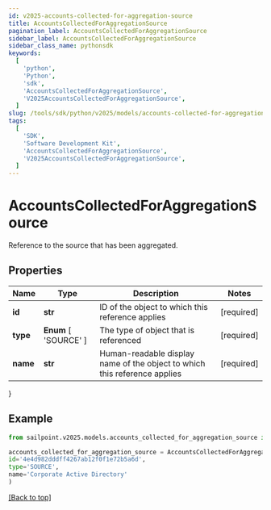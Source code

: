 ```yaml
---
id: v2025-accounts-collected-for-aggregation-source
title: AccountsCollectedForAggregationSource
pagination_label: AccountsCollectedForAggregationSource
sidebar_label: AccountsCollectedForAggregationSource
sidebar_class_name: pythonsdk
keywords:
  [
    'python',
    'Python',
    'sdk',
    'AccountsCollectedForAggregationSource',
    'V2025AccountsCollectedForAggregationSource',
  ]
slug: /tools/sdk/python/v2025/models/accounts-collected-for-aggregation-source
tags:
  [
    'SDK',
    'Software Development Kit',
    'AccountsCollectedForAggregationSource',
    'V2025AccountsCollectedForAggregationSource',
  ]
---
```


# AccountsCollectedForAggregationSource

Reference to the source that has been aggregated.

## Properties

| Name | Type | Description | Notes |
| --- | --- | --- | --- |
| **id** | **str** | ID of the object to which this reference applies | [required] |
| **type** | **Enum** [ 'SOURCE' ] | The type of object that is referenced | [required] |
| **name** | **str** | Human-readable display name of the object to which this reference applies | [required] |

}

## Example

```python
from sailpoint.v2025.models.accounts_collected_for_aggregation_source import AccountsCollectedForAggregationSource

accounts_collected_for_aggregation_source = AccountsCollectedForAggregationSource(
id='4e4d982dddff4267ab12f0f1e72b5a6d',
type='SOURCE',
name='Corporate Active Directory'
)

```

[[Back to top]](#)
